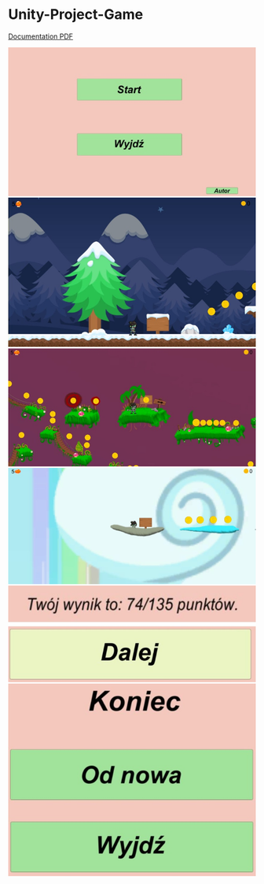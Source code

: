 # Unity-Project-Game

<p><a href="https://github.com/maciejnalewajka/Unity-Project-Game/blob/master/Dokumentacja%20NinjaCoin.pdf">Documentation PDF</a></p>

![Alt text](https://github.com/maciejnalewajka/Unity-Project-Game/blob/master/img/img1.jpg)
</br>
![Alt text](https://github.com/maciejnalewajka/Unity-Project-Game/blob/master/img/img2.jpg)
</br>
![Alt text](https://github.com/maciejnalewajka/Unity-Project-Game/blob/master/img/img3.jpg)
</br>
![Alt text](https://github.com/maciejnalewajka/Unity-Project-Game/blob/master/img/img4.jpg)
</br>
![Alt text](https://github.com/maciejnalewajka/Unity-Project-Game/blob/master/img/img5.jpg)
</br>
![Alt text](https://github.com/maciejnalewajka/Unity-Project-Game/blob/master/img/img6.jpg)
